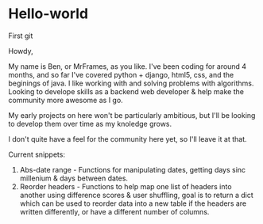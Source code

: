 # Hello-world
First git

Howdy,

My name is Ben, or MrFrames, as you like. I've been coding for around 4 months, and so far I've covered python + django, html5, css, and the beginings of java. I like working with and solving problems with algorithms. Looking to develope skills as a backend web developer & help make the community more awesome as I go.

My early projects on here won't be particularly ambitious, but I'll be looking to develop them over time as my knoledge grows.

I don't quite have a feel for the community here yet, so I'll leave it at that.

Current snippets:

<ol>
  <li> Abs-date range - Functions for manipulating dates, getting days sinc millenium & days between dates.
  <li> Reorder headers - Functions to help map one list of headers into another using difference scores & user shuffling, goal is to return a dict which can be used to reorder data into a new table if the headers are written differently, or have a different number of columns.
<ol>
